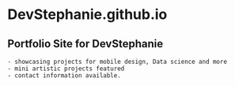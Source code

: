 # DevStephanie.github.io 

## Portfolio Site for DevStephanie 
    - showcasing projects for mobile design, Data science and more 
    - mini artistic projects featured 
    - contact information available. 
    